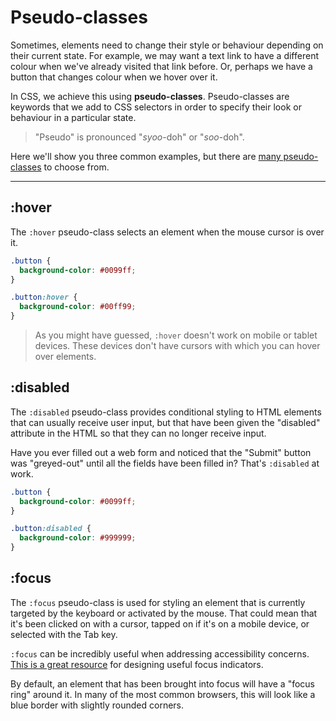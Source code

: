 # Pseudo-classes

Sometimes, elements need to change their style or behaviour depending on their current state. For example, we may want a text link to have a different colour when we've already visited that link before. Or, perhaps we have a button that changes colour when we hover over it.

In CSS, we achieve this using **pseudo-classes**. Pseudo-classes are keywords that we add to CSS selectors in order to specify their look or behaviour in a particular state.

> "Pseudo" is pronounced "_syoo_-doh" or "_soo_-doh".

Here we'll show you three common examples, but there are [many pseudo-classes](https://developer.mozilla.org/en-US/docs/Web/CSS/Pseudo-classes) to choose from.

---

## :hover

The `:hover` pseudo-class selects an element when the mouse cursor is over it.

```css
.button {
  background-color: #0099ff;
}

.button:hover {
  background-color: #00ff99;
}
```

> As you might have guessed, `:hover` doesn't work on mobile or tablet devices. These devices don't have cursors with which you can hover over elements.

## :disabled

The `:disabled` pseudo-class provides conditional styling to HTML elements that can usually receive user input, but that have been given the "disabled" attribute in the HTML so that they can no longer receive input.

Have you ever filled out a web form and noticed that the "Submit" button was "greyed-out" until all the fields have been filled in? That's `:disabled` at work.

```css
.button {
  background-color: #0099ff;
}

.button:disabled {
  background-color: #999999;
}
```

## :focus

The `:focus` pseudo-class is used for styling an element that is currently targeted by the keyboard or activated by the mouse. That could mean that it's been clicked on with a cursor, tapped on if it's on a mobile device, or selected with the Tab key.

`:focus` can be incredibly useful when addressing accessibility concerns. [This is a great resource](https://www.deque.com/blog/give-site-focus-tips-designing-usable-focus-indicators/) for designing useful focus indicators.

By default, an element that has been brought into focus will have a "focus ring" around it. In many of the most common browsers, this will look like a blue border with slightly rounded corners.
